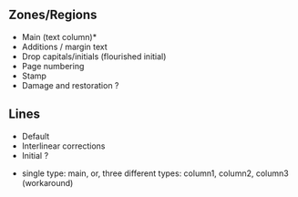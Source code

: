 

## Zones/Regions

- Main (text column)*
- Additions / margin text
- Drop capitals/initials (flourished initial)
- Page numbering
- Stamp
- Damage and restoration ?

## Lines

- Default
- Interlinear corrections
- Initial ?

* single type: main, or, three different types: column1, column2, column3 (workaround)

